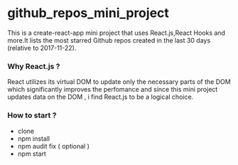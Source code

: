 # github_repos_mini_project

This is a create-react-app mini project that uses React.js,React Hooks and more.It lists the most starred Github repos created in the last 30 days (relative to 2017-11-22).

### Why React.js ?
React utilizes its virtual DOM to update only the necessary parts of the DOM which significantly improves the perfomance and since this mini project updates data on the DOM , i find React.js to be a logical choice.

### How to start ?

 * clone
 * npm install
 * npm audit fix ( optional )
 * npm start
